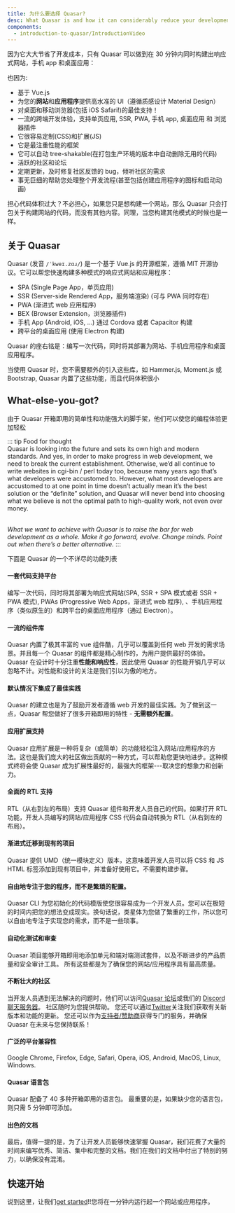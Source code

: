 ```yaml
---
title: 为什么要选择 Quasar?
desc: What Quasar is and how it can considerably reduce your development time and costs.
components:
  - introduction-to-quasar/IntroductionVideo
---
```


因为它大大节省了开发成本，只有 Quasar 可以做到在 30 分钟内同时构建出响应式网站，手机 app 和桌面应用：

<introduction-video />

也因为:

* 基于 Vue.js
* 为您的**网站**和**应用程序**提供高水准的 UI（遵循质感设计 Material Design）
* 对桌面和移动浏览器(包括 iOS Safari!)的最佳支持！
* 一流的跨端开发体验，支持单页应用, SSR, PWA, 手机 app, 桌面应用 和 浏览器插件
* 它很容易定制(CSS)和扩展(JS)
* 它是最注重性能的框架
* 它可以自动 tree-shakable(在打包生产环境的版本中自动删除无用的代码)
* 活跃的社区和论坛
* 定期更新，及时修复社区反馈的 bug，倾听社区的需求
* 事无巨细的帮助您处理整个开发流程(甚至包括创建应用程序的图标和启动动画)

担心代码体积过大？不必担心，如果您只是想构建一个网站，那么 Quasar 只会打包关于构建网站的代码，而没有其他内容。同理，当您构建其他模式的时候也是一样。


## 关于 Quasar
Quasar (发音 `/ˈkweɪ.zɑɹ/`) 是一个基于 Vue.js 的开源框架，遵循 MIT 开源协议。它可以帮您快速构建多种模式的响应式网站和应用程序：
* SPA (Single Page App，单页应用)
* SSR (Server-side Rendered App，服务端渲染) (可与 PWA 同时存在)
* PWA (渐进式 web 应用程序)
* BEX (Browser Extension，浏览器插件)
* 手机 App (Android, iOS, …) 通过 Cordova 或者 Capacitor 构建
* 跨平台的桌面应用 (使用 Electron 构建)

Quasar 的座右铭是：编写一次代码，同时将其部署为网站、手机应用程序和桌面应用程序。

当使用 Quasar 时，您不需要额外的引入这些库，如 Hammer.js, Moment.js 或 Bootstrap, Quasar 内置了这些功能，而且代码体积很小

## What-else-you-got?

由于 Quasar 开箱即用的简单性和功能强大的脚手架，他们可以使您的编程体验更加轻松

::: tip Food for thought
<br>
Quasar is looking into the future and sets its own high and modern standards. And yes, in order to make progress in web development, we need to break the current establishment. Otherwise, we’d all continue to write websites in cgi-bin / perl today too, because many years ago that’s what developers were accustomed to. However, what most developers are accustomed to at one point in time doesn’t actually mean it’s the best solution or the “definite” solution, and Quasar will never bend into choosing what we believe is not the optimal path to high-quality work, not even over money.
<br><br>

*What we want to achieve with Quasar is to raise the bar for web development as a whole. Make it go forward, evolve. Change minds. Point out when there’s a better alternative.*
:::

下面是 Quasar 的一个不详尽的功能列表

#### 一套代码支持平台
编写一次代码，同时将其部署为响应式网站(SPA, SSR + SPA 模式或者 SSR + PWA 模式), PWAs (Progressive Web Apps，渐进式 web 程序), 、手机应用程序（类似原生的）和跨平台的桌面应用程序（通过 Electron）。

#### 一流的组件库

Quasar 内置了极其丰富的 vue 组件酷，几乎可以覆盖到任何 web 开发的需求场景。并且每一个 Quasar 的组件都是精心制作的，为用户提供最好的体验。Quasar 在设计时十分注重**性能和响应性**，因此使用 Quasar 的性能开销几乎可以忽略不计。对性能和设计的关注是我们引以为傲的地方。

#### 默认情况下集成了最佳实践
Quasar 的建立也是为了鼓励开发者遵循 web 开发的最佳实践。为了做到这一点，Quasar 帮您做好了很多开箱即用的特性 - **无需额外配置**。


#### 应用扩展支持
Quasar 应用扩展是一种将复杂（或简单）的功能轻松注入网站/应用程序的方法。这也是我们庞大的社区做出贡献的一种方式，可以帮助您更快地进步。这种模式终将会使 Quasar 成为扩展性最好的，最强大的框架---取决您的想象力和创新力。

#### 全面的 RTL 支持
RTL（从右到左的布局）支持 Quasar 组件和开发人员自己的代码。如果打开 RTL 功能，开发人员编写的网站/应用程序 CSS 代码会自动转换为 RTL（从右到左的布局）。

#### 渐进式迁移到现有的项目
Quasar 提供 UMD（统一模块定义）版本，这意味着开发人员可以将 CSS 和 JS HTML 标签添加到现有项目中，并准备好使用它。不需要构建步骤。

#### 自由地专注于您的程序，而不是繁琐的配置。

Quasar CLI 为您初始化的代码模版使您很容易成为一个开发人员。您可以在极短的时间内把您的想法变成现实。换句话说，类星体为您做了繁重的工作，所以您可以自由地专注于实现您的需求，而不是一些琐事。

#### 自动化测试和审查
Quasar 项目能够开箱即用地添加单元和端对端测试套件，以及不断进步的产品质量和安全审计工具。 所有这些都是为了确保您的网站/应用程序具有最高质量。

#### 不断壮大的社区

当开发人员遇到无法解决的问题时，他们可以访问[Quasar 论坛](https://forum.quasar.dev/)或我们的 [Discord 聊天服务器](https://chat.quasar.dev)。 社区随时为您提供帮助。 您还可以通过[Twitter](https://twitter.quasar.dev)关注我们获取有关新版本和功能的更新。 您还可以作为[支持者/赞助商](https://donate.quasar.dev)获得专门的服务，并确保 Quasar 在未来与您保持联系！

#### 广泛的平台兼容性

Google Chrome, Firefox, Edge, Safari, Opera, iOS, Android, MacOS, Linux, Windows.

#### Quasar 语言包

Quasar 配备了 40 多种开箱即用的语言包。 最重要的是，如果缺少您的语言包，则只需 5 分钟即可添加。

#### 出色的文档

最后，值得一提的是，为了让开发人员能够快速掌握 Quasar，我们花费了大量的时间来编写优秀、简洁、集中和完整的文档。我们在我们的文档中付出了特别的努力，以确保没有混淆。

## 快速开始

说到这里，让我们[get started](/start)!!您将在一分钟内运行起一个网站或应用程序。
